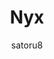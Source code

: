 ---
title: Nyx
author: satoru8
description_markdown: >-
  A simple yet complex theme.
github: https://github.com/satoru8/
download: https://github.com/satoru8/Nyx/blob/master/Nyx.theme.css
demo: https://cdn.rawgit.com/satoru8/Nyx/master/Nyx.theme.css
support: http://discord.gg/fjvwb95
style: dark
tags:
images:
  - name: Nyx Preview
    image: https://i.imgur.com/Y0x25PC.png
layout: product
ghcommentid: 19
---